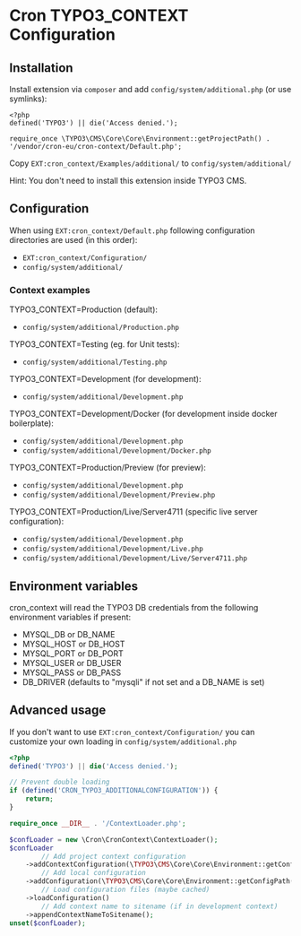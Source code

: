 # Cron TYPO3_CONTEXT Configuration

## Installation

Install extension via `composer` and add `config/system/additional.php` (or use symlinks):

```
<?php
defined('TYPO3') || die('Access denied.');

require_once \TYPO3\CMS\Core\Core\Environment::getProjectPath() . '/vendor/cron-eu/cron-context/Default.php';
```

Copy `EXT:cron_context/Examples/additional/` to `config/system/additional/`

Hint: You don't need to install this extension inside TYPO3 CMS.

## Configuration

When using `EXT:cron_context/Default.php` following configuration directories are used (in this order):

- `EXT:cron_context/Configuration/`
- `config/system/additional/`

### Context examples

TYPO3_CONTEXT=Production (default):
- `config/system/additional/Production.php`

TYPO3_CONTEXT=Testing (eg. for Unit tests):
- `config/system/additional/Testing.php`

TYPO3_CONTEXT=Development (for development):
- `config/system/additional/Development.php`

TYPO3_CONTEXT=Development/Docker (for development inside docker boilerplate):
- `config/system/additional/Development.php`
- `config/system/additional/Development/Docker.php`

TYPO3_CONTEXT=Production/Preview (for preview):
- `config/system/additional/Development.php`
- `config/system/additional/Development/Preview.php`

TYPO3_CONTEXT=Production/Live/Server4711 (specific live server configuration):
- `config/system/additional/Development.php`
- `config/system/additional/Development/Live.php`
- `config/system/additional/Development/Live/Server4711.php`

## Environment variables

cron_context will read the TYPO3 DB credentials from the following environment variables if present:

* MYSQL_DB or DB_NAME
* MYSQL_HOST or DB_HOST
* MYSQL_PORT or DB_PORT
* MYSQL_USER or DB_USER
* MYSQL_PASS or DB_PASS
* DB_DRIVER (defaults to "mysqli" if not set and a DB_NAME is set)

## Advanced usage

If you don't want to use `EXT:cron_context/Configuration/` you can customize your own loading in `config/system/additional.php`

```php
<?php
defined('TYPO3') || die('Access denied.');

// Prevent double loading
if (defined('CRON_TYPO3_ADDITIONALCONFIGURATION')) {
    return;
}

require_once __DIR__ . '/ContextLoader.php';

$confLoader = new \Cron\CronContext\ContextLoader();
$confLoader
        // Add project context configuration
    ->addContextConfiguration(\TYPO3\CMS\Core\Core\Environment::getConfigPath() . '/system/additional')
        // Add local configuration
    ->addConfiguration(\TYPO3\CMS\Core\Core\Environment::getConfigPath() . '/system/additional/local.php')
        // Load configuration files (maybe cached)
    ->loadConfiguration()
        // Add context name to sitename (if in development context)
    ->appendContextNameToSitename();
unset($confLoader);
```
